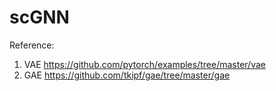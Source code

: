 # scGNN

Reference:
1. VAE https://github.com/pytorch/examples/tree/master/vae
2. GAE https://github.com/tkipf/gae/tree/master/gae